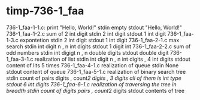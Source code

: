 # timp-736-1_faa
736-1_faa-1-1.c:
print "Hello, World!"
stdin empty
stdout "Hello, World!"
736-1_faa-1-2.c
sum of 2 int digit
stdin 2 int digit
stdout 1 int digit
736-1_faa-1-3.c
expontetion
stdin 2 int digit
stdout 1 int digit
736-1_faa-2-1.c
max search
stdin int digit n , n int digits
stdout 1 digit int
736-1_faa-2-2.c
sum of odd numbers
stdin int digigt n , n double digits
stdout double digit
736-1_faa-3-1.c
realization of list 
stdin int digit n , n int digits , 4 int digits
stdout content of lits 5 times
736-1_faa-4-1.c
realization of queue
stdin None
stdout content of queue 
736-1_faa-5-1.c
realization of binary search tree
stdin count of pairs digits , count*2 digits , 3 digits all of them is int type
stdout 6 int digits
736-1_faa-6-1.c
realization of traversing the tree in breadth
stdin count of digits pairs , count*2 digits
stdout contents of tree
